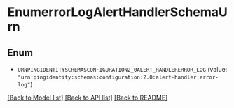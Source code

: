 # EnumerrorLogAlertHandlerSchemaUrn

## Enum


* `URNPINGIDENTITYSCHEMASCONFIGURATION2_0ALERT_HANDLERERROR_LOG` (value: `"urn:pingidentity:schemas:configuration:2.0:alert-handler:error-log"`)


[[Back to Model list]](../README.md#documentation-for-models) [[Back to API list]](../README.md#documentation-for-api-endpoints) [[Back to README]](../README.md)


